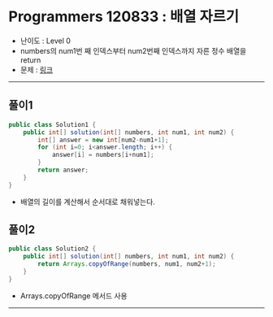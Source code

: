# Programmers 120833 : 배열 자르기

- 난이도 : Level 0
- numbers의 num1번 째 인덱스부터 num2번째 인덱스까지 자른 정수 배열을 return
- 문제 : [링크](https://school.programmers.co.kr/learn/courses/30/lessons/120833)

---

## 풀이1
```java
public class Solution1 {
    public int[] solution(int[] numbers, int num1, int num2) {
        int[] answer = new int[num2-num1+1];
        for (int i=0; i<answer.length; i++) {
            answer[i] = numbers[i+num1];
        }
        return answer;
    }
}
```
- 배열의 길이를 계산해서 순서대로 채워넣는다.

## 풀이2
```java
public class Solution2 {
    public int[] solution(int[] numbers, int num1, int num2) {
        return Arrays.copyOfRange(numbers, num1, num2+1);
    }
}
```
- Arrays.copyOfRange 메서드 사용

---
